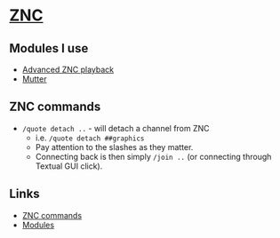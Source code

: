 # [ZNC](https://wiki.znc.in/ZNC)
## Modules I use
- [Advanced ZNC playback](http://wiki.znc.in/Playback)
- [Mutter](https://wiki.znc.in/Mutter)

## ZNC commands
- `/quote detach ..` - will detach a channel from ZNC
	- i.e. `/quote detach ##graphics`
	- Pay attention to the slashes as they matter.
	- Connecting back is then simply `/join ..` (or connecting through Textual GUI click).

## Links
- [ZNC commands](https://wiki.znc.in/Using_commands)
- [Modules](https://wiki.znc.in/Modules)